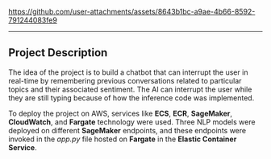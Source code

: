 https://github.com/user-attachments/assets/8643b1bc-a9ae-4b66-8592-791244083fe9

____
## Project Description

The idea of the project is to build a chatbot that can interrupt the user in real-time by remembering previous conversations related to particular topics and their associated sentiment. The AI can interrupt the user while they are still typing because of how the inference code was implemented.

To deploy the project on AWS, services like __ECS__, __ECR__, __SageMaker__, __CloudWatch__, and __Fargate__ technology were used. Three NLP models were deployed on different __SageMaker__ endpoints, and these endpoints were invoked in the _app.py_ file hosted on __Fargate__ in the __Elastic Container Service__.
